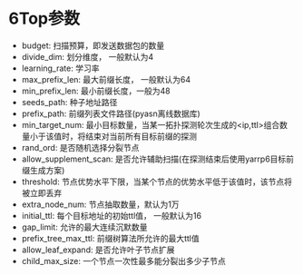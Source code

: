 # 6Top参数

- budget: 扫描预算，即发送数据包的数量
- divide_dim: 划分维度， 一般默认为4
- learning_rate: 学习率
- max_prefix_len: 最大前缀长度， 一般默认为64
- min_prefix_len: 最小前缀长度，一般为48
- seeds_path: 种子地址路径
- prefix_path: 前缀列表文件路径(pyasn离线数据库)
- min_target_num: 最小目标数量，当某一拓扑探测轮次生成的<ip,ttl>组合数量小于该值时，将结束对当前所有目标前缀的探测
- rand_ord: 是否随机选择分裂节点
- allow_supplement_scan: 是否允许辅助扫描(在探测结束后使用yarrp6目标前缀生成方案)
- threshold: 节点优势水平下限，当某个节点的优势水平低于该值时，该节点将被立即丢弃
- extra_node_num: 节点抽取数量，默认为1万
- initial_ttl: 每个目标地址的初始ttl值， 一般默认为16
- gap_limit: 允许的最大连续沉默数量
- prefix_tree_max_ttl: 前缀树算法所允许的最大ttl值
- allow_leaf_expand: 是否允许叶子节点扩展
- child_max_size: 一个节点一次性最多能分裂出多少子节点